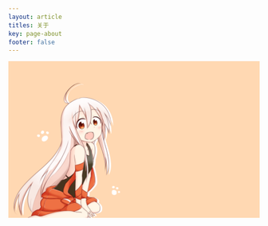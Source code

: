 ```yaml
---
layout: article
titles: 关于
key: page-about
footer: false
---
```

![leezw](assets/images/cropped-1280-1024-790343.png "Urara迷路帖——千矢")